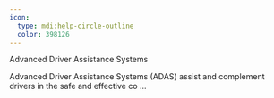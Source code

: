 ```yaml
---
icon:
  type: mdi:help-circle-outline
  color: 398126
---
```


Advanced Driver Assistance Systems

Advanced Driver Assistance Systems (ADAS) assist and complement drivers in the safe and effective co ... 
